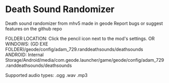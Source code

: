 # Death Sound Randomizer

Death sound randomizer from mhv5 made in geode
Report bugs or suggest features on the github repo

FOLDER LOCATION:
Click the pencil icon next to the mod's settings.
OR
WINDOWS: (GD EXE FOLDER)/geode/config/adam_729.randdeathsounds/deathsounds
ANDROID: Internal Storage/Android/media/com.geode.launcher/game/geode/config/adam_729.randdeathsounds/deathsounds

Supported audio types:
.ogg
.wav
.mp3